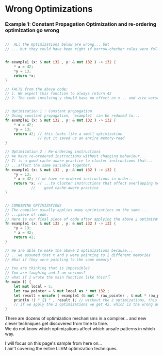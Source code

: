 # Wrong Optimizations


### Example 1: Constant Propagation Optimization and re-ordering optimization go wrong
```rust

//  ALl the Optimizations below are wrong... but 
// ... but they could have been right if borrow-checker rules were followed


fn example1 (x: & mut i32 , y: & mut i32 ) -> i32 {
    * x = 42;
    *y = 13;
    return *x; 
}

// FACTS from the above code:
// 1. We expect this function to always return 42
// 2. The code involving y should have no effect on x... and vice versa


// Optimization 1 : Constant propagation
// Using constant propagation, `example1` can be reduced to...
fn example1 (x: & mut i32 , y: & mut i32 ) -> i32 {
    * x = 42;
    *y = 13;
    return 42; // this looks like a small optimization
               // but it saved us an entire memory-read
}

// Optimization 2 : Re-ordering instructions
// We have re-oredered instructions without changing behaviour...
// It is a good cache-aware practice to cluster instructions that...
// ...affect the same variable together.
fn example1 (x: & mut i32 , y: & mut i32 ) -> i32 {
    *y = 13;
    * x = 42; // we have re-ordered instructions in order..
    return *x; // ...to cluster instructions that affect overlapping memory regions
            //    good cache-aware practice
}


// COMBINING OPTIMIZATIONS
// The compiler usually applies many optimizations on the same ...
// ...piece of code.  
// Here is our final piece of code after applying the above 2 optimizations
fn example1 (x: & mut i32 , y: & mut i32 ) -> i32 {
    *y = 13;
    * x = 42;
    return 42; 
}

// We are able to make the above 2 optimizations because...
// ...we assumed that x and y were pointing to 2 different memories
// What if they were pointing to the same memory?  

// You are thinking that is impossible?  
// You are laughing and I am serious?
// what if I wrote the main function like this?👇
fn main () {
    let mut local = 5;
    let raw_pointer = & mut local as * mut i32 ;
    let result = unsafe { example1 (& mut * raw_pointer , & mut * raw_pointer ) };
    println !( " {} " , result ); // without the 2 optimizations, this prints "13"!
    // if we apply the 2 optimizations we get 42, which is the wrong answer.
}

```


There are dozens of optimization mechanisms in a compiler... and new clever techniques get discovered from time to time.  
We do not know which optimizations affect which unsafe patterns in which way.  

I will focus on this page's sample from here on...  
I ain't covering the entire LLVM optimization techniques.  